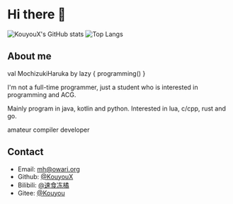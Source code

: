 # Hi there 👋

![KouyouX's GitHub stats](https://github-readme-stats.vercel.app/api?username=KouyouX&count_private=true&show_icons=true)
![Top Langs](https://github-readme-stats.vercel.app/api/top-langs/?username=KouyouX&layout=compact)

## About me
val MochizukiHaruka by lazy { programming() }

I'm not a full-time programmer, just a student who is interested in programming and ACG.  

Mainly program in java, kotlin and python. Interested in lua, c/cpp, rust and go.

amateur compiler developer

## Contact
- Email: mh@owari.org
- Github: [@KouyouX](https://github.com/KouyouX/) 
- Bilibili: [@速食冻橘](https://space.bilibili.com/65806374)
- Gitee: [@Kouyou](https://gitee.com/Kouyou)


